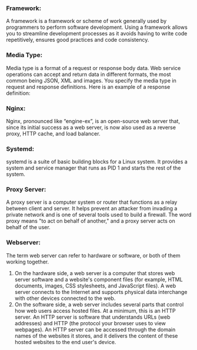 ### Framework:
A framework is a framework or scheme of work generally used by programmers to perform software development. Using a framework allows you to streamline development processes as it avoids having to write code repetitively, ensures good practices and code consistency.

### Media Type: 
Media type is a format of a request or response body data. Web service operations can accept and return data in different formats, the most common being JSON, XML and images. You specify the media type in request and response definitions. Here is an example of a response definition:

### Nginx:
Nginx, pronounced like “engine-ex”, is an open-source web server that, since its initial success as a web server, is now also used as a reverse proxy, HTTP cache, and load balancer.

### Systemd:
systemd is a suite of basic building blocks for a Linux system. It provides a system and service manager that runs as PID 1 and starts the rest of the system.

### Proxy Server:
A proxy server is a computer system or router that functions as a relay between client and server. It helps prevent an attacker from invading a private network and is one of several tools used to build a firewall. The word proxy means "to act on behalf of another," and a proxy server acts on behalf of the user.

### Webserver:
The term web server can refer to hardware or software, or both of them working together.

1. On the hardware side, a web server is a computer that stores web server software and a website's component files (for example, HTML documents, images, CSS stylesheets, and JavaScript files). A web server connects to the Internet and supports physical data interchange with other devices connected to the web.
2. On the software side, a web server includes several parts that control how web users access hosted files. At a minimum, this is an HTTP server. An HTTP server is software that understands URLs (web addresses) and HTTP (the protocol your browser uses to view webpages). An HTTP server can be accessed through the domain names of the websites it stores, and it delivers the content of these hosted websites to the end user's device.
